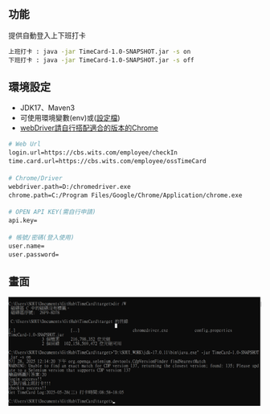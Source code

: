 ## 功能

提供自動登入上下班打卡

```bash
上班打卡 : java -jar TimeCard-1.0-SNAPSHOT.jar -s on
下班打卡 : java -jar TimeCard-1.0-SNAPSHOT.jar -s off
```

## 環境設定
- JDK17、Maven3
- 可使用環境變數(env)或([設定檔](src%2Fmain%2Fresources%2Fconfig.properties))
- [webDriver請自行搭配適合的版本的Chrome](https://googlechromelabs.github.io/chrome-for-testing/)

```bash
# Web Url
login.url=https://cbs.wits.com/employee/checkIn
time.card.url=https://cbs.wits.com/employee/ossTimeCard

# Chrome/Driver
webdriver.path=D:/chromedriver.exe
chrome.path=C:/Program Files/Google/Chrome/Application/chrome.exe

# OPEN API KEY(需自行申請)
api.key=

# 帳號/密碼(登入使用)
user.name=
user.password=
```


## 畫面
![image](https://github.com/jasonSOUI/TimeCard/blob/master/log.png)
